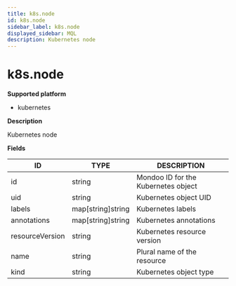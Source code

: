 ```yaml
---
title: k8s.node
id: k8s.node
sidebar_label: k8s.node
displayed_sidebar: MQL
description: Kubernetes node
---
```


# k8s.node

**Supported platform**

- kubernetes

**Description**

Kubernetes node

**Fields**

| ID              | TYPE              | DESCRIPTION                         |
| --------------- | ----------------- | ----------------------------------- |
| id              | string            | Mondoo ID for the Kubernetes object |
| uid             | string            | Kubernetes object UID               |
| labels          | map[string]string | Kubernetes labels                   |
| annotations     | map[string]string | Kubernetes annotations              |
| resourceVersion | string            | Kubernetes resource version         |
| name            | string            | Plural name of the resource         |
| kind            | string            | Kubernetes object type              |
